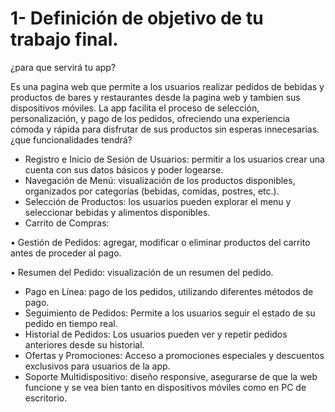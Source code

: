 # 1- Definición de objetivo de tu trabajo final.
¿para que servirá tu app?

Es una pagina web que permite a los usuarios realizar pedidos de bebidas y productos de bares y restaurantes desde la pagina web y tambien sus dispositivos móviles. La app facilita el proceso de selección, personalización, y pago de los pedidos, ofreciendo una experiencia cómoda y rápida para disfrutar de sus productos sin esperas innecesarias.
¿que funcionalidades tendrá?

	
 - Registro e Inicio de Sesión de Usuarios: permitir a los usuarios crear una cuenta con sus datos básicos y poder logearse.
 - Navegación de Menú: visualización de los productos disponibles, organizados por categorías (bebidas, comidas, postres, etc.).
 - Selección de Productos: los usuarios pueden explorar el menu y seleccionar bebidas y alimentos disponibles.
 - Carrito de Compras:

•	Gestión de Pedidos: agregar, modificar o eliminar productos del carrito antes de proceder al pago.

•	Resumen del Pedido: visualización de un resumen del pedido.
 - Pago en Línea: pago de los pedidos, utilizando diferentes métodos de pago.
 - Seguimiento de Pedidos: Permite a los usuarios seguir el estado de su pedido en tiempo real.
 - Historial de Pedidos: Los usuarios pueden ver y repetir pedidos anteriores desde su historial.
 - Ofertas y Promociones: Acceso a promociones especiales y descuentos exclusivos para usuarios de la app.
 - Soporte Multidispositivo: diseño responsive, asegurarse de que la web funcione y se vea bien tanto en dispositivos móviles como en PC de escritorio.
